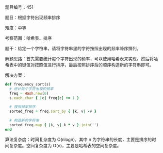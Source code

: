 题目编号：451

题目：根据字符出现频率排序

难度：中等

考察范围：哈希表、排序

题干：给定一个字符串，请将字符串里的字符按照出现的频率降序排列。

解题思路：首先需要统计每个字符出现的频率，可以使用哈希表来实现。然后将哈希表中的键值对按照值进行排序，最后按照排序后的顺序构造新的字符串即可。

解决方案：

```ruby
def frequency_sort(s)
  # 统计每个字符出现的频率
  freq = Hash.new(0)
  s.each_char { |c| freq[c] += 1 }
  
  # 按照频率排序
  sorted_freq = freq.sort_by { |k, v| -v }
  
  # 构造新的字符串
  sorted_freq.map { |k, v| k * v }.join('')
end
```

算法复杂度：时间复杂度为 O(nlogn)，其中 n 为字符串的长度，主要是排序的时间复杂度。空间复杂度为 O(n)，主要是哈希表的空间复杂度。